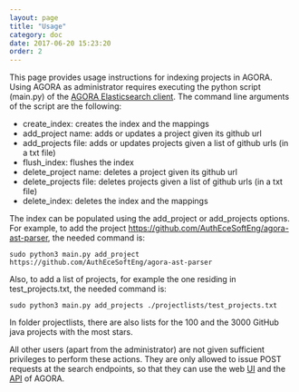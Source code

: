 ```yaml
---
layout: page
title: "Usage"
category: doc
date: 2017-06-20 15:23:20
order: 2
---
```


This page provides usage instructions for indexing projects in AGORA.
Using AGORA as administrator requires executing the python script (main.py)
of the <a target="_blank" href="https://github.com/AuthEceSoftEng/agora-elasticsearch-client">AGORA Elasticsearch client</a>.
The command line arguments of the script are the following:
<ul>
<li>create_index: creates the index and the mappings</li>
<li>add_project name: adds or updates a project given its github url</li>
<li>add_projects file: adds or updates projects given a list of github urls (in a txt file)</li>
<li>flush_index: flushes the index</li>
<li>delete_project name: deletes a project given its github url</li>
<li>delete_projects file: deletes projects given a list of github urls (in a txt file)</li>
<li>delete_index: deletes the index and the mappings</li>
</ul>

The index can be populated using the add_project or add_projects options.
For example, to add the project https://github.com/AuthEceSoftEng/agora-ast-parser, the needed command is:
```
sudo python3 main.py add_project https://github.com/AuthEceSoftEng/agora-ast-parser
```

Also, to add a list of projects, for example the one residing in test_projects.txt, the needed command is:
```
sudo python3 main.py add_projects ./projectlists/test_projects.txt
```
In folder projectlists, there are also lists for the 100 and the 3000 GitHub java projects with the most stars.

All other users (apart from the administrator) are not given sufficient privileges
to perform these actions. They are only allowed to issue POST requests at the
search endpoints, so that they can use the web <a target="_blank" href="http://agora.ee.auth.gr">UI</a>
and the <a target="_blank" href="http://agora.ee.auth.gr/api/">API</a> of AGORA.
